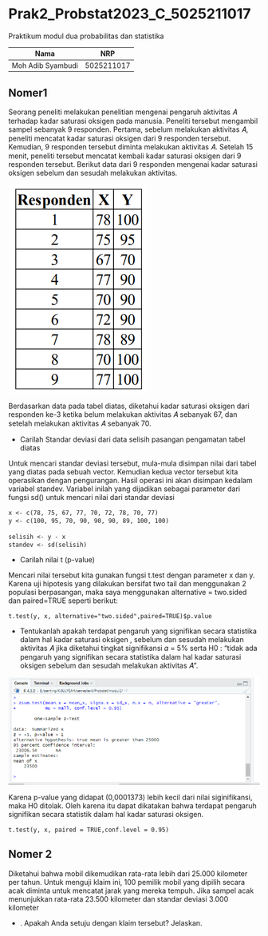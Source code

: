 # Prak2_Probstat2023_C_5025211017
Praktikum modul dua probabilitas dan statistika 

| **Nama** | **NRP** | 
| ------------- | :---------: |
| Moh Adib Syambudi  | 5025211017 | 

## Nomer1
Seorang peneliti melakukan penelitian mengenai pengaruh aktivitas 𝐴 terhadap kadar saturasi oksigen pada manusia. Peneliti tersebut mengambil sampel
sebanyak 9 responden. Pertama, sebelum melakukan aktivitas 𝐴, peneliti mencatat kadar saturasi oksigen dari 9 responden tersebut. Kemudian, 9 responden tersebut
diminta melakukan aktivitas 𝐴. Setelah 15 menit, peneliti tersebut mencatat kembali kadar saturasi oksigen dari 9 responden tersebut. Berikut data dari 9
responden mengenai kadar saturasi oksigen sebelum dan sesudah melakukan aktivitas.

![soal1](table1.png)

Berdasarkan data pada tabel diatas, diketahui kadar saturasi oksigen dari responden ke-3 ketika belum melakukan aktivitas 𝐴 sebanyak 67, dan setelah
melakukan aktivitas 𝐴 sebanyak 70.

* Carilah Standar deviasi dari data selisih pasangan pengamatan tabel diatas

Untuk mencari standar deviasi tersebut, mula-mula disimpan nilai dari tabel yang diatas pada sebuah vector. Kemudian kedua vector tersebut kita operasikan dengan
pengurangan. Hasil operasi ini akan disimpan kedalam variabel standev. Variabel inilah yang dijadikan sebagai parameter dari fungsi sd() untuk mencari nilai dari standar deviasi
```
x <- c(78, 75, 67, 77, 70, 72, 78, 70, 77)
y <- c(100, 95, 70, 90, 90, 90, 89, 100, 100)

selisih <- y - x
standev <- sd(selisih)
```

* Carilah nilai t (p-value)

Mencari nilai tersebut kita gunakan fungsi t.test dengan parameter x dan y. Karena uji hipotesis yang dilakukan bersifat two tail dan menggunakan 2 populasi berpasangan, maka saya menggunakan alternative = two.sided dan paired=TRUE seperti berikut:

```
t.test(y, x, alternative="two.sided",paired=TRUE)$p.value
```

* Tentukanlah apakah terdapat pengaruh yang signifikan secara statistika dalam hal kadar saturasi oksigen , sebelum dan sesudah melakukan aktivitas 𝐴 jika
diketahui tingkat signifikansi 𝛼 = 5% serta H0 : “tidak ada pengaruh yang signifikan secara statistika dalam hal kadar saturasi oksigen sebelum dan sesudah
melakukan aktivitas 𝐴”.

![1C](nomer2.png)

Karena p-value yang didapat (0,0001373) lebih kecil dari nilai siginifikansi, maka H0 ditolak. Oleh karena itu dapat dikatakan bahwa terdapat pengaruh signifikan secara statistik dalam hal kadar saturasi oksigen. 

```
t.test(y, x, paired = TRUE,conf.level = 0.95)
```

## Nomer 2
Diketahui bahwa mobil dikemudikan rata-rata lebih dari 25.000 kilometer per tahun. Untuk menguji klaim ini, 100 pemilik mobil yang dipilih secara acak
diminta untuk mencatat jarak yang mereka tempuh. Jika sampel acak menunjukkan rata-rata 23.500 kilometer dan standar deviasi 3.000 kilometer

* . Apakah Anda setuju dengan klaim tersebut? Jelaskan.




